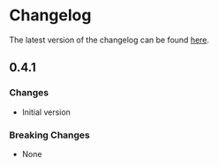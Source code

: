 # Changelog

The latest version of the changelog can be found [here](/Azure/bicep-registry-modules/blob/main/avm/res/compute/disk-encryption-set/CHANGELOG.md).

## 0.4.1

### Changes

- Initial version

### Breaking Changes

- None
